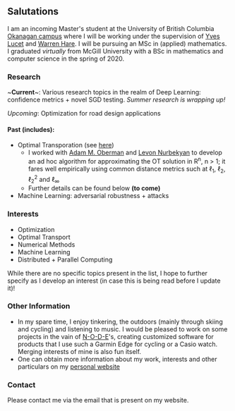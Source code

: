 ## Salutations
I am an incoming Master's student at the University of British Columbia [Okanagan campus](https://ok.ubc.ca/) where I will be working under the supervision of [Yves Lucet](https://people.ok.ubc.ca/ylucet/) and [Warren Hare](https://cmps.ok.ubc.ca/about/contact/warren-hare/). I will be pursuing an MSc in (applied) mathematics. I graduated *virtually* from McGill University with a BSc in mathematics and computer science in the spring of 2020.

### Research

~**Current**~: Various research topics in the realm of Deep Learning: confidence metrics + novel SGD testing. *Summer research is wrapping up!*

*Upcoming*: Optimization for road design applications

#### Past (includes):
- Optimal Transporation (see [here](https://link.springer.com/article/10.1007/s10915-020-01143-x))
    - I worked with [Adam M. Oberman](https://adamoberman.net) and [Levon Nurbekyan](https://www.researchgate.net/profile/Levon_Nurbekyan2) to develop an ad hoc algorithm for approximating the OT solution in R<sup>n</sup>, n > 1; it fares well empirically using common distance metrics such at &#8467;<sub>1</sub>, &#8467;<sub>2</sub>, &#8467;<sub>2</sub><sup>2</sup> and &#8467;<sub>&infin;</sub>
    - Further details can be found below **(to come)**
- Machine Learning: adversarial robustness + attacks

### Interests
- Optimization
- Optimal Transport
- Numerical Methods
- Machine Learning
- Distributed + Parallel Computing

While there are no specific topics present in the list, I hope to further specify as I develop an interest (in case this is being read before I update it)!

### Other Information

- In my spare time, I enjoy tinkering, the outdoors (mainly through skiing and cycling) and listening to music. I would be pleased to work on some projects in the vain of [N-O-D-E](https://n-o-d-e.net/)'s, creating customized software for products that I use such a Garmin Edge for cycling or a Casio watch. Merging interests of mine is also fun itself.
- One can obtain more information about my work, interests and other particulars on my [personal website](https://alexander.iannantuono.org)

### Contact
Please contact me via the email that is present on my website.
